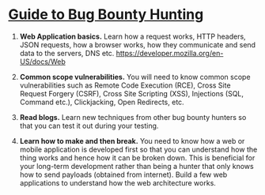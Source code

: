 # [Guide to Bug Bounty Hunting](https://danialzahoor.blogspot.com/2022/12/guide-to-bug-bounty-hunting.html)

1. **Web Application basics.** Learn how a request works, HTTP headers, JSON requests, how a browser works, how they communicate and send data to the servers, DNS etc. https://developer.mozilla.org/en-US/docs/Web

2. **Common scope vulnerabilities.** You will need to know common scope vulnerabilities such as Remote Code Execution (RCE), Cross Site Request Forgery (CSRF), Cross Site Scripting (XSS), Injections (SQL, Command etc.), Clickjacking, Open Redirects, etc.

3. **Read blogs.** Learn new techniques from other bug bounty hunters so that you can test it out during your testing.

4. **Learn how to make and then break.** You need to know how a web or mobile application is developed first so that you can understand how the thing works and hence how it can be broken down. This is beneficial for your long-term development rather than being a hunter that only knows how to send payloads (obtained from internet). Build a few web applications to understand how the web architecture works.
